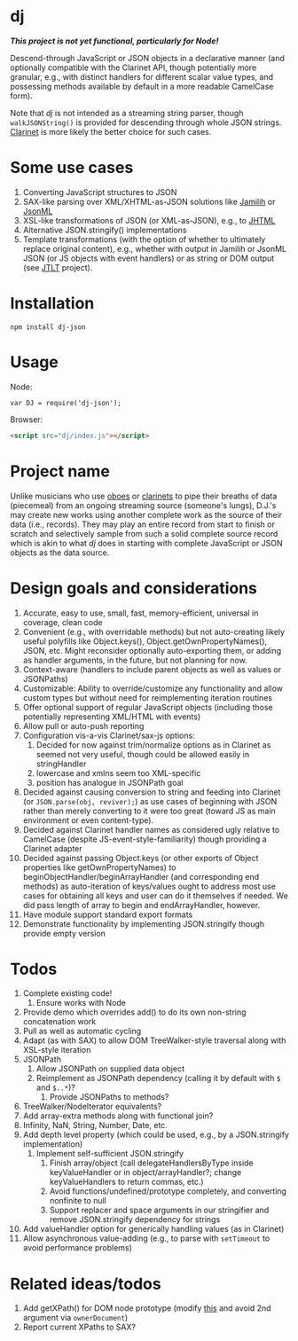 # dj

***This project is not yet functional, particularly for Node!***

Descend-through JavaScript or JSON objects in a declarative manner (and optionally compatible with the Clarinet API, though potentially more granular, e.g., with distinct handlers for different scalar value types, and possessing methods available by default in a more readable CamelCase form).

Note that *dj* is not intended as a streaming string parser, though `walkJSONString()` is provided for descending through whole JSON strings. [Clarinet](https://github.com/dscape/clarinet) is more likely the better choice for such cases.

# Some use cases

1. Converting JavaScript structures to JSON
1. SAX-like parsing over XML/XHTML-as-JSON solutions like [Jamilih](https://github.com/brettz9/jamilih) or [JsonML](http://www.jsonml.org/)
1. XSL-like transformations of JSON (or XML-as-JSON), e.g., to [JHTML](https://github.com/brettz9/jhtml)
1. Alternative JSON.stringify() implementations
1. Template transformations (with the option of whether to ultimately replace original content), e.g., whether with output in Jamilih or JsonML JSON (or JS objects with event handlers) or as string or DOM output (see [JTLT](https://github.com/brettz9/jtlt/) project).

# Installation

```
npm install dj-json
```

# Usage

Node:

```
var DJ = require('dj-json');
```

Browser:

```html
<script src="dj/index.js"></script>
```

# Project name

Unlike musicians who use [oboes](http://oboejs.com/) or [clarinets](https://github.com/dscape/clarinet/) to pipe their breaths of data (piecemeal) from an ongoing streaming source (someone's lungs), D.J.'s may create new works using another complete work as the source of their data (i.e., records). They may play an entire record from start to finish or scratch and selectively sample from such a solid complete source record which is akin to what *dj* does in starting with complete JavaScript or JSON objects as the data source.

# Design goals and considerations

1. Accurate, easy to use, small, fast, memory-efficient, universal in coverage, clean code
1. Convenient (e.g., with overridable methods) but not auto-creating likely useful polyfills like
    Object.keys(), Object.getOwnPropertyNames(), JSON, etc. Might reconsider
    optionally auto-exporting them, or adding as handler arguments, in the future, but not planning for now.
1. Context-aware (handlers to include parent objects as well as values or JSONPaths)
1. Customizable: Ability to override/customize any functionality and allow custom types but without need for reimplementing iteration routines
1. Offer optional support of regular JavaScript objects (including those potentially representing XML/HTML with events)
1. Allow pull or auto-push reporting
1. Configuration vis-a-vis Clarinet/sax-js options:
    1. Decided for now against trim/normalize options as in Clarinet as seemed not very useful, though could be
        allowed easily in stringHandler
    1. lowercase and xmlns seem too XML-specific
    1. position has analogue in JSONPath goal
1. Decided against causing conversion to string and feeding into Clarinet (or `JSON.parse(obj, reviver);`) as use cases
    of beginning with JSON rather than merely converting to it were too great (toward JS as main environment or even content-type).
1. Decided against Clarinet handler names as considered ugly relative to CamelCase (despite JS-event-style-familiarity) though
providing a Clarinet adapter
1. Decided against passing Object.keys (or other exports of Object properties like getOwnPropertyNames)
    to beginObjectHandler/beginArrayHandler (and corresponding end methods) as auto-iteration of
    keys/values ought to address most use cases for obtaining all keys and user can do it themselves
    if needed. We did pass length of array to begin and endArrayHandler, however.
1. Have module support standard export formats
1. Demonstrate functionality by implementing JSON.stringify though provide empty version

# Todos

1. Complete existing code!
    1. Ensure works with Node
1. Provide demo which overrides add() to do its own non-string concatenation work
1. Pull as well as automatic cycling
1. Adapt (as with SAX) to allow DOM TreeWalker-style traversal along with XSL-style iteration
1. JSONPath
    1. Allow JSONPath on supplied data object
    1. Reimplement as JSONPath dependency (calling it by default with `$` and `$..*`)?
        1. Provide JSONPaths to methods?
1. TreeWalker/NodeIterator equivalents?
1. Add array-extra methods along with functional join?
1. Infinity, NaN, String, Number, Date, etc.
1. Add depth level property (which could be used, e.g., by a JSON.stringify implementation)
    1. Implement self-sufficient JSON.stringify
        1. Finish array/object (call delegateHandlersByType inside keyValueHandler or in object/arrayHandler?;
            change keyValueHandlers to return commas, etc.)
        1. Avoid functions/undefined/prototype completely, and converting nonfinite to null
        1. Support replacer and space arguments in our stringifier and remove JSON.stringify dependency for strings
1. Add valueHandler option for generically handling values (as in Clarinet)
1. Allow asynchronous value-adding (e.g., to parse with `setTimeout` to avoid performance problems)

# Related ideas/todos

1. Add getXPath() for DOM node prototype (modify [this](https://developer.mozilla.org/en-US/docs/Using_XPath#getXPathForElement) and avoid 2nd argument via `ownerDocument`)
1. Report current XPaths to SAX?
